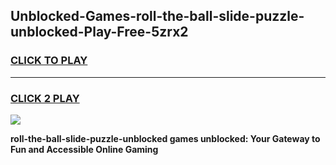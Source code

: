
## Unblocked-Games-roll-the-ball-slide-puzzle-unblocked-Play-Free-5zrx2
<h3>
<a href="https://premium76.site?title=roll-the-ball-slide-puzzle-unblocked&ref=10A">CLICK TO PLAY</a></h3>
<hr>

<h3>
<a href="https://premium76.site?title=roll-the-ball-slide-puzzle-unblocked&ref=10A">CLICK 2 PLAY</a>
  
</h3>

<a href="https://premium76.site?title=roll-the-ball-slide-puzzle-unblocked&ref=10A"><img src="https://clearcache.store/games.png"></a>


**roll-the-ball-slide-puzzle-unblocked games unblocked: Your Gateway to Fun and Accessible Online Gaming**
